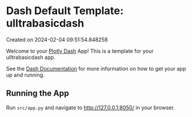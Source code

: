 # Dash Default Template: ulltrabasicdash

Created on 2024-02-04 09:51:54.848258

Welcome to your [Plotly Dash](https://plotly.com/dash/) App! This is a template for your ulltrabasicdash app.

See the [Dash Documentation](https://dash.plotly.com/introduction) for more information on how to get your app up and running.

## Running the App

Run `src/app.py` and navigate to http://127.0.0.1:8050/ in your browser.